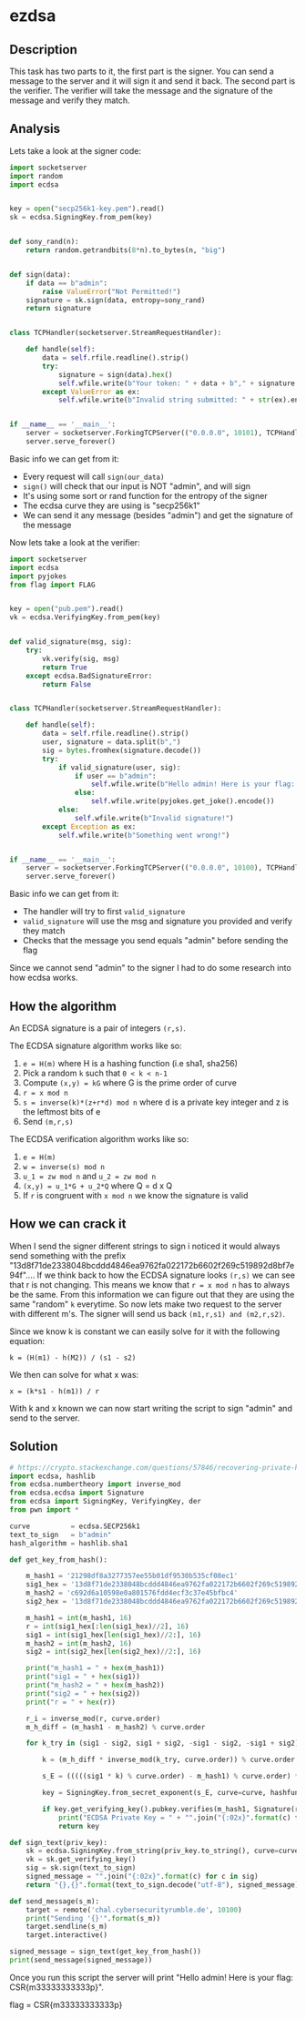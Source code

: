 # ezdsa

## Description
This task has two parts to it, the first part is the signer. You can send a message to the server and it will sign it and send it back. The second part is the verifier. The verifier will take the message and the signature of the message and verify they match.

## Analysis
Lets take a look at the signer code:
```Python
import socketserver
import random
import ecdsa


key = open("secp256k1-key.pem").read()
sk = ecdsa.SigningKey.from_pem(key)


def sony_rand(n):
    return random.getrandbits(8*n).to_bytes(n, "big")


def sign(data):
    if data == b"admin":
        raise ValueError("Not Permitted!")
    signature = sk.sign(data, entropy=sony_rand)
    return signature


class TCPHandler(socketserver.StreamRequestHandler):

    def handle(self):
        data = self.rfile.readline().strip()
        try:
            signature = sign(data).hex()
            self.wfile.write(b"Your token: " + data + b"," + signature.encode())
        except ValueError as ex:
            self.wfile.write(b"Invalid string submitted: " + str(ex).encode())


if __name__ == '__main__':
    server = socketserver.ForkingTCPServer(("0.0.0.0", 10101), TCPHandler)
    server.serve_forever()
```
Basic info we can get from it:
- Every request will call `sign(our_data)`
- `sign()` will check that our input is NOT "admin", and will sign
- It's using some sort or rand function for the entropy of the signer
- The ecdsa curve they are using is "secp256k1"
- We can send it any message (besides "admin") and get the signature of the message

Now lets take a look at the verifier:
```Python
import socketserver
import ecdsa
import pyjokes
from flag import FLAG


key = open("pub.pem").read()
vk = ecdsa.VerifyingKey.from_pem(key) 


def valid_signature(msg, sig):
    try:
        vk.verify(sig, msg)
        return True
    except ecdsa.BadSignatureError:
        return False


class TCPHandler(socketserver.StreamRequestHandler):

    def handle(self):
        data = self.rfile.readline().strip()
        user, signature = data.split(b",")
        sig = bytes.fromhex(signature.decode())
        try:
            if valid_signature(user, sig):
                if user == b"admin":
                    self.wfile.write(b"Hello admin! Here is your flag: " + FLAG)
                else:
                    self.wfile.write(pyjokes.get_joke().encode())
            else:
                self.wfile.write(b"Invalid signature!")
        except Exception as ex:
            self.wfile.write(b"Something went wrong!")


if __name__ == '__main__':
    server = socketserver.ForkingTCPServer(("0.0.0.0", 10100), TCPHandler)
    server.serve_forever()
```
Basic info we can get from it:
- The handler will try to first `valid_signature`
- `valid_signature` will use the msg and signature you provided and verify they match
- Checks that the message you send equals "admin" before sending the flag

Since we cannot send "admin" to the signer I had to do some research into how ecdsa works. 

## How the algorithm
An ECDSA signature is a pair of integers `(r,s)`.

The ECDSA signature algorithm works like so:
1. `e = H(m)` where H is a hashing function (i.e sha1, sha256)
2. Pick a random `k` such that `0 < k < n-1`
3. Compute `(x,y) = kG` where G is the prime order of curve
4. `r = x mod n`
5. `s = inverse(k)*(z+r*d) mod n` where d is a private key integer and z is the leftmost bits of e
6. Send `(m,r,s)`

The ECDSA verification algorithm works like so:
1. `e = H(m)`
2. `w = inverse(s) mod n`
3. `u_1 = zw mod n` and `u_2 = zw mod n`
4. `(x,y) = u_1*G + u_2*Q` where Q = d x Q
5. If `r` is congruent with `x mod n` we know the signature is valid

## How we can crack it
When I send the signer different strings to sign i noticed it would always send something with the prefix "13d8f71de2338048bcddd4846ea9762fa022172b6602f269c519892d8bf7e94f".... If we think back to how the ECDSA signature looks `(r,s)` we can see that r is not changing. This means we know that `r = x mod n` has to always be the same. From this information we can figure out that they are using the same "random" `k` everytime. So now lets make two request to the server with different m's. The signer will send us back `(m1,r,s1) and (m2,r,s2)`.

Since we know k is constant we can easily solve for it with the following equation:
```
k = (H(m1) - h(M2)) / (s1 - s2)
```
We then can solve for what x was: 
```
x = (k*s1 - h(m1)) / r
```

With k and x known we can now start writing the script to sign "admin" and send to the server.

## Solution
```Python
# https://crypto.stackexchange.com/questions/57846/recovering-private-key-from-secp256k1-signatures
import ecdsa, hashlib
from ecdsa.numbertheory import inverse_mod
from ecdsa.ecdsa import Signature
from ecdsa import SigningKey, VerifyingKey, der
from pwn import *

curve          = ecdsa.SECP256k1
text_to_sign   = b"admin"
hash_algorithm = hashlib.sha1

def get_key_from_hash():

    m_hash1 = '21298df8a3277357ee55b01df9530b535cf08ec1'
    sig1_hex = '13d8f71de2338048bcddd4846ea9762fa022172b6602f269c519892d8bf7e94f77608e0387a7ba5392bd1e2b4ded1048133fb584b7686233af00a6e7c5d427e7'
    m_hash2 = 'c692d6a10598e0a801576fdd4ecf3c37e45bfbc4'
    sig2_hex = '13d8f71de2338048bcddd4846ea9762fa022172b6602f269c519892d8bf7e94fdcb6d55b347bfbe8c6a37e2b7c6ca764d7bd07f52d56df2ff80df7a59cbe51ec'

    m_hash1 = int(m_hash1, 16)
    r = int(sig1_hex[:len(sig1_hex)//2], 16)
    sig1 = int(sig1_hex[len(sig1_hex)//2:], 16)
    m_hash2 = int(m_hash2, 16)
    sig2 = int(sig2_hex[len(sig2_hex)//2:], 16)

    print("m_hash1 = " + hex(m_hash1))
    print("sig1 = " + hex(sig1))
    print("m_hash2 = " + hex(m_hash2))
    print("sig2 = " + hex(sig2))
    print("r = " + hex(r))

    r_i = inverse_mod(r, curve.order)
    m_h_diff = (m_hash1 - m_hash2) % curve.order

    for k_try in (sig1 - sig2, sig1 + sig2, -sig1 - sig2, -sig1 + sig2):

        k = (m_h_diff * inverse_mod(k_try, curve.order)) % curve.order

        s_E = (((((sig1 * k) % curve.order) - m_hash1) % curve.order) * r_i) % curve.order

        key = SigningKey.from_secret_exponent(s_E, curve=curve, hashfunc=hash_algorithm)

        if key.get_verifying_key().pubkey.verifies(m_hash1, Signature(r, sig1)):
            print("ECDSA Private Key = " + "".join("{:02x}".format(c) for c in key.to_string())) # If we got here we found a solution
            return key

def sign_text(priv_key):
    sk = ecdsa.SigningKey.from_string(priv_key.to_string(), curve=curve)
    vk = sk.get_verifying_key()
    sig = sk.sign(text_to_sign)
    signed_message = "".join("{:02x}".format(c) for c in sig)
    return "{},{}".format(text_to_sign.decode("utf-8"), signed_message)

def send_message(s_m):
    target = remote('chal.cybersecurityrumble.de', 10100)
    print("Sending '{}'".format(s_m))
    target.sendline(s_m)
    target.interactive()

signed_message = sign_text(get_key_from_hash())
print(send_message(signed_message))
```
Once you run this script the server will print "Hello admin! Here is your flag: CSR{m33333333333p}".

flag = CSR{m33333333333p}